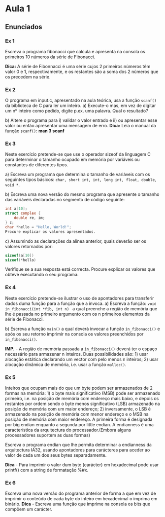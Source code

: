 # Aula 1

## Enunciados

### Ex 1
Escreva o programa fibonacci que calcula e apresenta na consola os primeiros 10 números da série de Fibonacci.

**Dica:** A série de Fibonnacci é uma série cujos 2 primeiros números têm valor 0 e 1, respectivamente, e os restantes são a soma dos 2 números que os precedem na série.

### Ex 2
O programa em input.c, apresentado na aula teórica, usa a função `scanf()` da biblioteca de C para ler um inteiro.
 a) Execute-o mas, em vez de digitar um nº inteiro como pedido, digite p.ex.  uma palavra. Qual o resultado?
 
 
 b) Altere o programa para i) validar o valor entrado e ii) ou apresentar esse valor ou então apresentar uma mensagem de erro.
 **Dica:** Leia o manual da função `scanf()`: **man 3 scanf**

### Ex 3

Neste exercício pretende-se que use o operador sizeof da linguagem C para determinar o tamanho ocupado em memória por variáveis ou constantes de diferentes tipos.

 a) Escreva um programa que determina o tamanho de variáveis com os seguintes tipos básicos: `char, short int, int, long int, float, double, void *`.
 
 b) Escreva uma nova versão do mesmo programa que apresente o tamanho das variáveis declaradas no segmento de código seguinte:

```c
int a[10];
struct complex {
    double re, im;
} z;
char *hello = "Hello, World!";
Procure explicar os valores apresentados.
```

 c) Assumindo as declarações da alínea anterior, quais deverão ser os valores retornados por:
```c
sizeof(a[10])
sizeof(*hello)
```
Verifique se a sua resposta está correcta. Procure explicar os valores que obteve executando o seu programa.

### Ex 4
Neste exercício pretende-se ilustrar o uso de apontadores para transferir dados duma função para a função que a invoca.
 a) Escreva a função:
`void in_fibonacci(int *fib, int n) ` a qual preenche a região de memória que lhe é passada no primeiro argumento com os n primeiros elementos da série de Fibonacci.

 b) Escreva a função `main()` a qual deverá invocar a função `in_fibonacci()` e após os seu retorno imprimir na consola os valores preenchidos por `in_fibonacci()`.
 
**IMP.** - A região de memória passada a `in_fibonacci()` deverá ter o espaço necessário para armazenar n inteiros. Duas possibilidades são: 1) usar alocação estática declarando um vector com pelo menos n inteiros; 2) usar alocação dinâmica de memória, i.e. usar a função `malloc()`.

### Ex 5

Inteiros que ocupam mais do que um byte podem ser armazenados de 2 formas na memória: 1) o byte mais significativo (MSB) pode ser armazenado primeiro, i.e. na posição de memória com endereço mais baixo, e depois os restantes por ordem sendo o byte menos significativo (LSB) armazenado na posição de memória com um maior endereço; 2) inversamente, o LSB é armazenado na posição de memória com menor endereço e o MSB na posição de memória com maior endereço. A primeira forma é designada por big endian enquanto a segunda por little endian.
A endianness é uma característica da arquitectura do processador.(Embora alguns processadores suportem as duas formas)


Escreva o programa endian que lhe permita determinar a endianness da arquitectura IA32, usando apontadores para carácteres para aceder ao valor de cada um dos seus bytes separadamente.

**Dica** - Para imprimir o valor dum byte (carácter) em hexadecimal pode usar printf() com a string de formatação %#x.

### Ex 6

Escreva uma nova versão do programa anterior de forma a que em vez de imprimir o conteúdo de cada byte do inteiro em hexadecimal o imprima em binário.
**Dica** - Escreva uma função que imprime na consola os bits que compõem um carácter.
